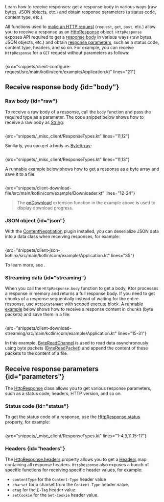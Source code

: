 [//]: # (title: Receiving responses)

<show-structure for="chapter" depth="2"/>

<link-summary>
Learn how to receive responses: get a response body in various ways (raw bytes, JSON objects, etc.) and obtain response parameters (a status code, content type, etc.).
</link-summary>

All functions used to [make an HTTP request](request.md) (`request`, `get`, `post`, etc.) allow you to receive a response as an [HttpResponse](https://api.ktor.io/ktor-client/ktor-client-core/io.ktor.client.statement/-http-response/index.html) object. `HttpResponse` exposes API required to get a [response body](#body) in various ways (raw bytes, JSON objects, etc.) and obtain [response parameters](#parameters), such as a status code, content type, headers, and so on. For example, you can receive `HttpResponse` for a `GET` request without parameters as follows:

```kotlin
```
{src="snippets/client-configure-request/src/main/kotlin/com/example/Application.kt" lines="21"}


## Receive response body {id="body"}

### Raw body {id="raw"}

To receive a raw body of a response, call the `body` function and pass the required type as a parameter. The code snippet below shows how to receive a raw body as [String](https://kotlinlang.org/api/latest/jvm/stdlib/kotlin/-string/):

```kotlin
```
{src="snippets/_misc_client/ResponseTypes.kt" lines="11,12"}

Similarly, you can get a body as [ByteArray](https://kotlinlang.org/api/latest/jvm/stdlib/kotlin/-byte-array/):

```kotlin
```
{src="snippets/_misc_client/ResponseTypes.kt" lines="11,13"}

A [runnable example](https://github.com/ktorio/ktor-documentation/tree/%current-branch%/codeSnippets/snippets/client-download-file) below shows how to get a response as a byte array and save it to a file:
```kotlin
```
{src="snippets/client-download-file/src/main/kotlin/com/example/Downloader.kt" lines="12-24"}

> The [onDownload](https://api.ktor.io/ktor-client/ktor-client-core/io.ktor.client.plugins/on-download.html) extension function in the example above is used to display download progress.

### JSON object {id="json"}

With the [ContentNegotiation](serialization-client.md) plugin installed, you can deserialize JSON data into a data class when receiving responses, for example:

```kotlin
```
{src="snippets/client-json-kotlinx/src/main/kotlin/com/example/Application.kt" lines="35"}

To learn more, see [](serialization-client.md#receive_send_data).


### Streaming data {id="streaming"}

When you call the `HttpResponse.body` function to get a body, Ktor processes a response in memory and returns a full response body. If you need to get chunks of a response sequentially instead of waiting for the entire response, use `HttpStatement` with scoped [execute](https://api.ktor.io/ktor-client/ktor-client-core/io.ktor.client.statement/-http-statement/execute.html) block. A [runnable example](https://github.com/ktorio/ktor-documentation/tree/%current-branch%/codeSnippets/snippets/client-download-streaming) below shows how to receive a response content in chunks (byte packets) and save them in a file:

```kotlin
```
{src="snippets/client-download-streaming/src/main/kotlin/com/example/Application.kt" lines="15-31"}

In this example, [ByteReadChannel](https://api.ktor.io/ktor-io/io.ktor.utils.io/-byte-read-channel/index.html) is used to read data asynchronously using byte packets ([ByteReadPacket](https://api.ktor.io/ktor-io/io.ktor.utils.io.core/-byte-read-packet/index.html)) and append the content of these packets to the content of a file.


## Receive response parameters {id="parameters"}

The [HttpResponse](https://api.ktor.io/ktor-client/ktor-client-core/io.ktor.client.statement/-http-response/index.html) class allows you to get various response parameters, such as a status code, headers, HTTP version, and so on.

### Status code {id="status"}

To get the status code of a response, use the [HttpResponse.status](https://api.ktor.io/ktor-client/ktor-client-core/io.ktor.client.statement/-http-response/status.html) property, for example:

```kotlin
```
{src="snippets/_misc_client/ResponseTypes.kt" lines="1-4,9,11,15-17"}


### Headers {id="headers"}
The [HttpResponse.headers](https://api.ktor.io/ktor-client/ktor-client-core/io.ktor.client.statement/-http-response/index.html) property allows you to get a [Headers](https://api.ktor.io/ktor-http/io.ktor.http/-headers/index.html) map containing all response headers. `HttpResponse` also exposes a bunch of specific functions for receiving specific header values, for example:
* `contentType` for the `Content-Type` header value
* `charset` for a charset from the `Content-Type` header value.
* `etag` for the `E-Tag` header value.
* `setCookie` for the `Set-Cookie` header value.



